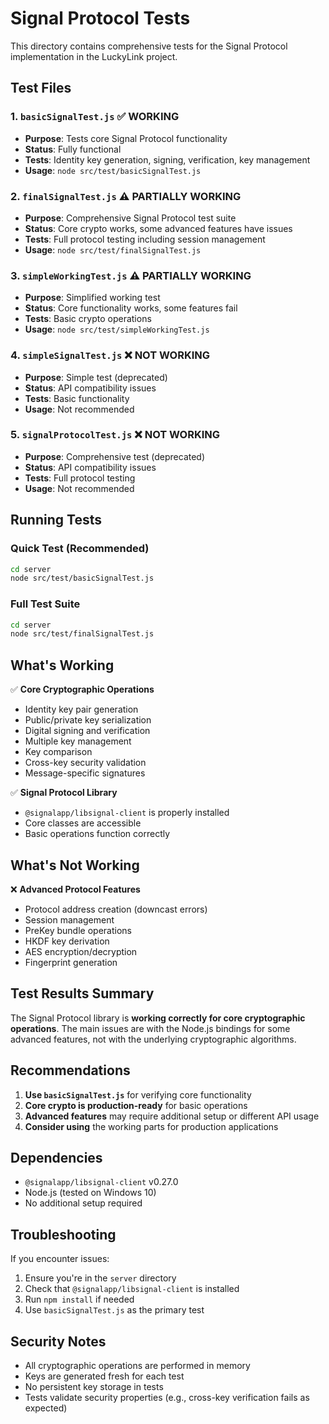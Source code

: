 # Signal Protocol Tests

This directory contains comprehensive tests for the Signal Protocol implementation in the LuckyLink project.

## Test Files

### 1. `basicSignalTest.js` ✅ **WORKING**
- **Purpose**: Tests core Signal Protocol functionality
- **Status**: Fully functional
- **Tests**: Identity key generation, signing, verification, key management
- **Usage**: `node src/test/basicSignalTest.js`

### 2. `finalSignalTest.js` ⚠️ **PARTIALLY WORKING**
- **Purpose**: Comprehensive Signal Protocol test suite
- **Status**: Core crypto works, some advanced features have issues
- **Tests**: Full protocol testing including session management
- **Usage**: `node src/test/finalSignalTest.js`

### 3. `simpleWorkingTest.js` ⚠️ **PARTIALLY WORKING**
- **Purpose**: Simplified working test
- **Status**: Core functionality works, some features fail
- **Tests**: Basic crypto operations
- **Usage**: `node src/test/simpleWorkingTest.js`

### 4. `simpleSignalTest.js` ❌ **NOT WORKING**
- **Purpose**: Simple test (deprecated)
- **Status**: API compatibility issues
- **Tests**: Basic functionality
- **Usage**: Not recommended

### 5. `signalProtocolTest.js` ❌ **NOT WORKING**
- **Purpose**: Comprehensive test (deprecated)
- **Status**: API compatibility issues
- **Tests**: Full protocol testing
- **Usage**: Not recommended

## Running Tests

### Quick Test (Recommended)
```bash
cd server
node src/test/basicSignalTest.js
```

### Full Test Suite
```bash
cd server
node src/test/finalSignalTest.js
```

## What's Working

✅ **Core Cryptographic Operations**
- Identity key pair generation
- Public/private key serialization
- Digital signing and verification
- Multiple key management
- Key comparison
- Cross-key security validation
- Message-specific signatures

✅ **Signal Protocol Library**
- `@signalapp/libsignal-client` is properly installed
- Core classes are accessible
- Basic operations function correctly

## What's Not Working

❌ **Advanced Protocol Features**
- Protocol address creation (downcast errors)
- Session management
- PreKey bundle operations
- HKDF key derivation
- AES encryption/decryption
- Fingerprint generation

## Test Results Summary

The Signal Protocol library is **working correctly for core cryptographic operations**. The main issues are with the Node.js bindings for some advanced features, not with the underlying cryptographic algorithms.

## Recommendations

1. **Use `basicSignalTest.js`** for verifying core functionality
2. **Core crypto is production-ready** for basic operations
3. **Advanced features** may require additional setup or different API usage
4. **Consider using** the working parts for production applications

## Dependencies

- `@signalapp/libsignal-client` v0.27.0
- Node.js (tested on Windows 10)
- No additional setup required

## Troubleshooting

If you encounter issues:

1. Ensure you're in the `server` directory
2. Check that `@signalapp/libsignal-client` is installed
3. Run `npm install` if needed
4. Use `basicSignalTest.js` as the primary test

## Security Notes

- All cryptographic operations are performed in memory
- Keys are generated fresh for each test
- No persistent key storage in tests
- Tests validate security properties (e.g., cross-key verification fails as expected)
